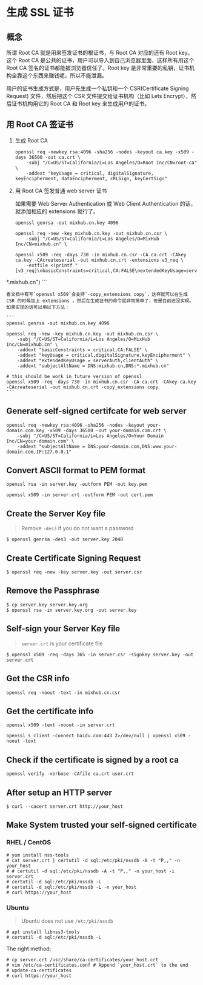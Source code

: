 # 生成 SSL 证书

## 概念

所谓 Root CA 就是用来签发证书的根证书，与 Root CA 对应的还有 Root key。这个 Root CA 是公共的证书，用户可以导入到自己浏览器里面，这样所有用这个 Root CA 签名的证书都能被浏览器信任了。Root key 是非常重要的私钥，证书机构全靠这个东西来赚钱呢，所以不能泄漏。

用户的证书生成方式是，用户先生成一个私钥和一个 CSR(Certificate Signing Request) 文件，然后把这个 CSR 文件提交给证书机构（比如 Lets Encrypt），然后证书机构用它的 Root CA 和 Root key 来生成用户的证书。


## 用 Root CA 签证书


1. 生成 Root CA

    ```
    openssl req -newkey rsa:4096 -sha256 -nodes -keyout ca.key -x509 -days 36500 -out ca.crt \
        -subj "/C=US/ST=California/L=Los Angeles/O=Root Inc/CN=root-ca" \
        -addext "keyUsage = critical, digitalSignature, keyEncipherment, dataEncipherment, cRLSign, keyCertSign"
    ```

2. 用 Root CA 签发普通 web server 证书

    如果需要 Web Server Authentication 或 Web Client Authentication 的话，就添加相应的 extensions 就行了。

    ```
    openssl genrsa -out mixhub.cn.key 4096

    openssl req -new -key mixhub.cn.key -out mixhub.cn.csr \
        -subj "/C=US/ST=California/L=Los Angeles/O=MixHub Inc/CN=mixhub.cn" \

    openssl x509 -req -days 730 -in mixhub.cn.csr -CA ca.crt -CAkey ca.key -CAcreateserial -out mixhub.cn.crt -extensions v3_req \
        -extfile <(printf "[v3_req]\nbasicConstraints=critical,CA:FALSE\nextendedKeyUsage=serverAuth,clientAuth\nkeyUsage=critical,digitalSignature,keyEncipherment\nauthorityKeyIdentifier=keyid,issuer\nsubjectAltName=DNS:mixhub.cn,DNS:
*.mixhub.cn")
    ```

    看文档中有写`openssl x509`会支持`-copy_extensions copy`，这样就可以在生成 CSR 的时候加上 extensions ，然后在生成证书的命令就非常简单了，但是目前还没实现。如果实现的话可以用以下方法：

    ```
    openssl genrsa -out mixhub.cn.key 4096

    openssl req -new -key mixhub.cn.key -out mixhub.cn.csr \
        -subj "/C=US/ST=California/L=Los Angeles/O=MixHub Inc/CN=mixhub.cn" \
        -addext "basicConstraints = critical,CA:FALSE" \
        -addext "keyUsage = critical,digitalSignature,keyEncipherment" \
        -addext "extendedKeyUsage = serverAuth,clientAuth" \
        -addext "subjectAltName = DNS:mixhub.cn,DNS:*.mixhub.cn"

    # this should be work in future version of openssl
    openssl x509 -req -days 730 -in mixhub.cn.csr -CA ca.crt -CAkey ca.key -CAcreateserial -out mixhub.cn.crt -copy_extensions copy
    ```

## Generate self-signed certifcate for web server

```
openssl req -newkey rsa:4096 -sha256 -nodes -keyout your-domain.com.key -x509 -days 36500 -out your-domain.com.crt \
    -subj "/C=US/ST=California/L=Los Angeles/O=Your Domain Inc/CN=your-domain.com" \
    -addext "subjectAltName = DNS:your-domain.com,DNS:www.your-domain.com,IP:127.0.0.1"
```


## Convert ASCII format to PEM format

```
openssl rsa -in server.key -outform PEM -out key.pem

openssl x509 -in server.crt -outform PEM -out cert.pem
```

## Create the Server Key file

> Remove `-des3` if you do not want a password

```
$ openssl genrsa -des3 -out server.key 2048
```

## Create Certificate Signing Request

```
$ openssl req -new -key server.key -out server.csr
```

## Remove the Passphrase

```
$ cp server.key server.key.org
$ openssl rsa -in server.key.org -out server.key
```

## Self-sign your Server Key file

> `server.crt` is your certificate file

```
$ openssl x509 -req -days 365 -in server.csr -signkey server.key -out server.crt
```

## Get the CSR info

```
openssl req -noout -text -in mixhub.cn.csr
```

## Get the certificate info

```
openssl x509 -text -noout -in server.crt

openssl s_client -connect baidu.com:443 2>/dev/null | openssl x509 -noout -text
```

## Check if the certificate is signed by a root ca

```
openssl verify -verbose -CAfile ca.crt user.crt
```

## After setup an HTTP server

```
$ curl --cacert server.crt http://your_host
```

## Make System trusted your self-signed certificate

### RHEL / CentOS

```
# yum install nss-tools
# cat server.crt | certutil -d sql:/etc/pki/nssdb -A -t "P,," -n your_host
# # certutil -d sql:/etc/pki/nssdb -A -t "P,," -n your_host -i server.crt
# certutil -d sql:/etc/pki/nssdb -L
# certutil -d sql:/etc/pki/nssdb -L -n your_host
# curl https://your_host
```


### Ubuntu

> Ubuntu does not use `/etc/pki/nssdb`

```
# apt install libnss3-tools
# certutil -d sql:/etc/pki/nssdb -L
```

The right method:

```
# cp server.crt /usr/share/ca-certificates/your_host.crt
# vim /etc/ca-certificates.conf # Append `your_host.crt` to the end
# update-ca-certificates
# curl https://your_host
```
